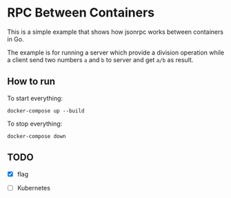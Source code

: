 # RPC Between Containers

This is a simple example that shows how jsonrpc works between containers in Go.

The example is for running a server which provide a division operation while a 
client send two numbers `a` and `b` to server and get `a/b` as result. 

## How to run
To start everything:
```shell script
docker-compose up --build
```
To stop everything:
```shell script
docker-compose down
```

## TODO
- [x] flag
- [ ] Kubernetes
 